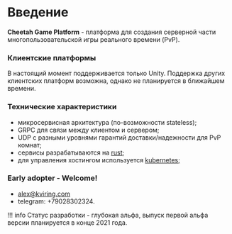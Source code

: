 # Введение

**Cheetah Game Platform** - платформа для создания серверной части многопользовательской игры реального времени (PvP).

### Клиентские платформы
В настоящий момент поддерживается только Unity. Поддержка других клиентских платформ возможна, однако не планируется в ближайшем времени.

### Технические характеристики

- микросервисная архитектура (по-возможности stateless);
- GRPC для связи между клиентом и сервером;
- UDP с разными уровнями гарантий доставки/надежности для PvP комнат;
- сервисы разрабатываются на [rust](https://www.rust-lang.org);
- для управления хостингом используется [kubernetes](http://kubernetes.io);



### Early adopter - Welcome!
- alex@kviring.com
- telegram: +79028302324.

!!! info
    Статус разработки - глубокая альфа, выпуск первой альфа версии планируется в конце 2021 года.









